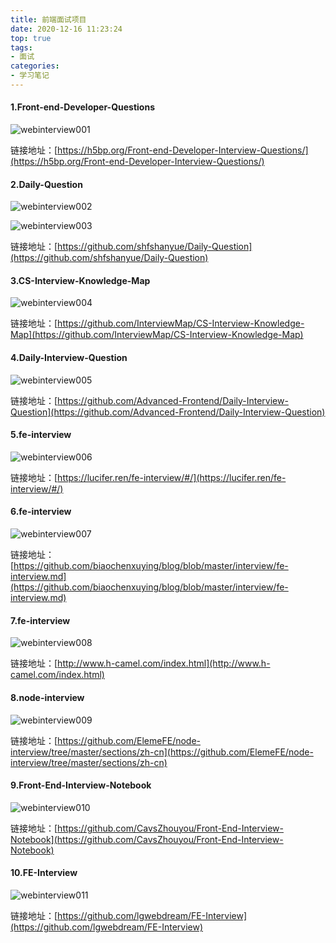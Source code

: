 ```yaml
---
title: 前端面试项目
date: 2020-12-16 11:23:24
top: true
tags:
- 面试
categories:
- 学习笔记
---
```


#### 1.Front-end-Developer-Questions
<!--more-->
![webinterview001](http://alivnram-test.oss-cn-beijing.aliyuncs.com/alivnblog/webinterview001.jpg)

链接地址：[https://h5bp.org/Front-end-Developer-Interview-Questions/](https://h5bp.org/Front-end-Developer-Interview-Questions/)

#### 2.Daily-Question

![webinterview002](http://alivnram-test.oss-cn-beijing.aliyuncs.com/alivnblog/webinterview002.jpg)

![webinterview003](http://alivnram-test.oss-cn-beijing.aliyuncs.com/alivnblog/webinterview003.jpg)

链接地址：[https://github.com/shfshanyue/Daily-Question](https://github.com/shfshanyue/Daily-Question)

#### 3.CS-Interview-Knowledge-Map

![webinterview004](http://alivnram-test.oss-cn-beijing.aliyuncs.com/alivnblog/webinterview004.jpg)

链接地址：[https://github.com/InterviewMap/CS-Interview-Knowledge-Map](https://github.com/InterviewMap/CS-Interview-Knowledge-Map)

#### 4.Daily-Interview-Question

![webinterview005](http://alivnram-test.oss-cn-beijing.aliyuncs.com/alivnblog/webinterview005.jpg)

链接地址：[https://github.com/Advanced-Frontend/Daily-Interview-Question](https://github.com/Advanced-Frontend/Daily-Interview-Question)

#### 5.fe-interview

![webinterview006](http://alivnram-test.oss-cn-beijing.aliyuncs.com/alivnblog/webinterview006.jpg)

链接地址：[https://lucifer.ren/fe-interview/#/](https://lucifer.ren/fe-interview/#/)

#### 6.fe-interview

![webinterview007](http://alivnram-test.oss-cn-beijing.aliyuncs.com/alivnblog/webinterview007.jpg)

链接地址：[https://github.com/biaochenxuying/blog/blob/master/interview/fe-interview.md](https://github.com/biaochenxuying/blog/blob/master/interview/fe-interview.md)


#### 7.fe-interview

![webinterview008](http://alivnram-test.oss-cn-beijing.aliyuncs.com/alivnblog/webinterview008.jpg)

链接地址：[http://www.h-camel.com/index.html](http://www.h-camel.com/index.html)

#### 8.node-interview

![webinterview009](http://alivnram-test.oss-cn-beijing.aliyuncs.com/alivnblog/webinterview009.jpg)

链接地址：[https://github.com/ElemeFE/node-interview/tree/master/sections/zh-cn](https://github.com/ElemeFE/node-interview/tree/master/sections/zh-cn)

#### 9.Front-End-Interview-Notebook

![webinterview010](http://alivnram-test.oss-cn-beijing.aliyuncs.com/alivnblog/webinterview010.jpg)

链接地址：[https://github.com/CavsZhouyou/Front-End-Interview-Notebook](https://github.com/CavsZhouyou/Front-End-Interview-Notebook)

#### 10.FE-Interview

![webinterview011](http://alivnram-test.oss-cn-beijing.aliyuncs.com/alivnblog/webinterview011.jpg)

链接地址：[https://github.com/lgwebdream/FE-Interview](https://github.com/lgwebdream/FE-Interview)